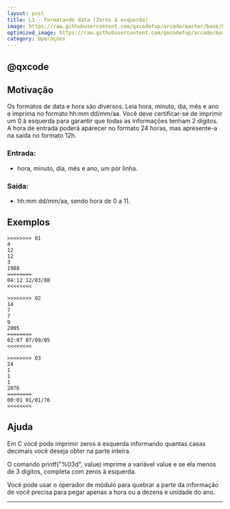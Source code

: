 ```yaml
---
layout: post
title: L1 - Formatando data (Zeros à esquerda)
image: https://raw.githubusercontent.com/qxcodefup/arcade/master/base/011/__capa.jpg
optimized_image: https://raw.githubusercontent.com/qxcodefup/arcade/master/base/.thumb/011/Readme.jpg
category: Operações
---
```

<!-- DON'T EDIT THIS FILE, GENERATED BY SCRIPT -->
<!-- DON'T EDIT THIS FILE, GENERATED BY SCRIPT -->
<!-- DON'T EDIT THIS FILE, GENERATED BY SCRIPT -->
<!-- DON'T EDIT THIS FILE, GENERATED BY SCRIPT -->
<!-- DON'T EDIT THIS FILE, GENERATED BY SCRIPT -->
## @qxcode



## Motivação

Os formatos de data e hora são diversos. Leia hora, minuto, dia, mês e ano e imprima no formato hh:mm dd/mm/aa. Você deve certificar-se de imprimir um 0 à esquerda para garantir que todas as informações tenham 2 dígitos. A hora de entrada poderá aparecer no formato 24 horas, mas apresente-a na saída no formato 12h.

### Entrada:
- hora, minuto, dia, mês e ano, um por linha.

### Saída:
- hh:mm dd/mm/aa, sendo hora de 0 a 11.

## Exemplos

```
>>>>>>>> 01
4
12
12
3
1988
========
04:12 12/03/88
<<<<<<<<

>>>>>>>> 02
14
7
7
9
2005
========
02:07 07/09/05
<<<<<<<<

>>>>>>>> 03
24
1
1
1
2076
========
00:01 01/01/76
<<<<<<<<
```

## Ajuda

Em C você pode imprimir zeros à esquerda informando quantas casas decimais você deseja obter na parte inteira.

O comando printf("%03d", value) imprime a variável value e se ela menos de 3 dígitos, completa com zeros à esquerda.

Você pode usar o operador de módulo para quebrar a parte da informação de você precisa para pegar apenas a hora ou a dezena e unidade do ano.

---


